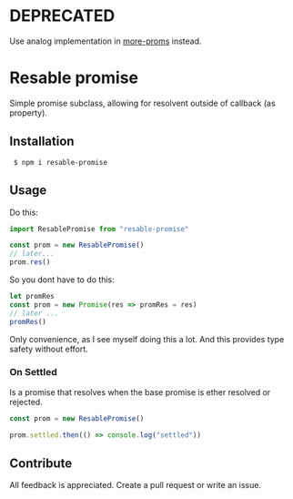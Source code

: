 # DEPRECATED

Use analog implementation in [more-proms](https://npmjs.com/package/more-proms) instead.


# Resable promise

Simple promise subclass, allowing for resolvent outside of callback (as property).

## Installation

```shell
 $ npm i resable-promise
```

## Usage

Do this:

```ts
import ResablePromise from "resable-promise"

const prom = new ResablePromise()
// later...
prom.res()
```

So you dont have to do this:

```ts
let promRes
const prom = new Promise(res => promRes = res)
// later ...
promRes()
```

Only convenience, as I see myself doing this a lot. And this provides type safety without effort.

### On Settled

Is a promise that resolves when the base promise is ether resolved or rejected.

```ts
const prom = new ResablePromise()

prom.settled.then(() => console.log("settled"))
```


## Contribute

All feedback is appreciated. Create a pull request or write an issue.
